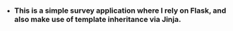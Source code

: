 - ### This is a simple survey application where I rely on Flask, and also make use of template inheritance via Jinja.
